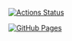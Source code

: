 [![Actions Status](https://github.com/ngtkana/online-judge-verify-helper-sandbox/workflows/verify/badge.svg)](https://github.com/ngtkana/online-judge-verify-helper-sandbox/actions)

[![GitHub Pages](https://img.shields.io/static/v1?label=GitHub+Pages&message=+&color=brightgreen&logo=github)](https://ngtkana.github.io/online-judge-verify-helper-sandbox/)
